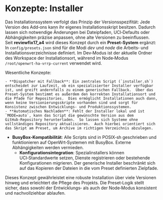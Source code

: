 # Konzepte: Installer

Das Installationssystem verfolgt das Prinzip der Versionsspezifität: Jede Version des Add‑ons kann ihr eigenes Installationsskript besitzen.  Dadurch lassen sich notwendige Änderungen bei Dateipfaden, UCI‑Defaults oder Abhängigkeiten präzise anpassen, ohne alte Versionen zu beeinflussen.  Seit **reviewfix17_a4** wird dieses Konzept durch ein **Preset‑System** ergänzt:  In `config/presets.json` sind für die Modi *dev* und *node* die Arbeits‑ und Installationsverzeichnisse definiert.  Im Dev‑Modus ist der aktuelle Ordner des Workspace der Installationsort, während im Node‑Modus `/root/openwrt-ha-vrrp-current` verwendet wird.

Wesentliche Konzepte:

    - **Dispatcher mit Fallback**: Ein zentrales Script (`installer.sh`) entscheidet zur Laufzeit, ob ein spezialisierter Installer verfügbar ist, und greift andernfalls zu einem generischen Fallback.  Über das Preset‑System bestimmt es außerdem den korrekten Installationsort und die Pfade für Repositories.  Dies ermöglicht Installationen auch dann, wenn keine Versionierungsskripte vorhanden sind und sorgt für Konsistenz zwischen Entwicklungs‑ und Produktionssystemen.
    - **Automatisches Nachladen**: Fehlt der Installer lokal und ist `MODE=auto`, kann das Script die gewünschte Version aus dem GitHub‑Repository herunterladen.  So lassen sich Systeme ohne vollständiges Repository aktualisieren.  Auch hierbei orientiert sich das Skript am Preset, um Archive im richtigen Verzeichnis abzulegen.
- **BusyBox‑Kompatibilität**: Alle Scripts sind in POSIX‑sh geschrieben und funktionieren auf OpenWrt‑Systemen mit BusyBox.  Externe Abhängigkeiten werden vermieden.
    - **Konfigurationsintegration**: Spezialinstallers können UCI‑Standardwerte setzen, Dienste registrieren oder bestehende Konfigurationen migrieren.  Der generische Installer beschränkt sich auf das Kopieren der Dateien in die vom Preset definierten Zielpfade.

Dieses Konzept gewährleistet eine robuste Installation über viele Versionen hinweg und erleichtert die Pflege des Projekts.  Die Preset‑Logik stellt sicher, dass sowohl der Entwicklungs‑ als auch der Node‑Modus konsistent und nachvollziehbar ablaufen.